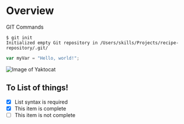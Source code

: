 # Overview

GIT Commands

```
$ git init
Initialized empty Git repository in /Users/skills/Projects/recipe-repository/.git/
```

``` javascript
var myVar = "Hello, world!";
```

![Image of Yaktocat](https://octodex.github.com/images/yaktocat.png)

## To List of things!

- [x] List syntax is required
- [x] This item is complete
- [ ] This item is not complete
